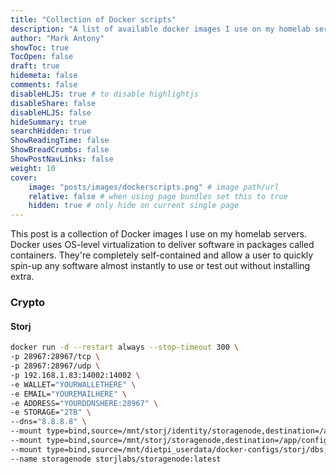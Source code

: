 ```yaml
---
title: "Collection of Docker scripts"
description: "A list of available docker images I use on my homelab servers."
author: "Mark Antony"
showToc: true
TocOpen: false
draft: true
hidemeta: false
comments: false
disableHLJS: true # to disable highlightjs
disableShare: false
disableHLJS: false
hideSummary: true
searchHidden: true
ShowReadingTime: false
ShowBreadCrumbs: false
ShowPostNavLinks: false
weight: 10
cover:
    image: "posts/images/dockerscripts.png" # image path/url
    relative: false # when using page bundles set this to true
    hidden: true # only hide on current single page
---
```

This post is a collection of Docker images I use on my homelab servers. Docker uses OS-level virtualization to deliver software in packages called containers. They're completely self-contained and allow a user to quickly spin-up any software almost instantly to use or test out without installing extra.

### Crypto
#### Storj

```bash
docker run -d --restart always --stop-timeout 300 \
-p 28967:28967/tcp \
-p 28967:28967/udp \
-p 192.168.1.83:14002:14002 \
-e WALLET="YOURWALLETHERE" \
-e EMAIL="YOUREMAILHERE" \
-e ADDRESS="YOURDDNSHERE:28967" \
-e STORAGE="2TB" \
--dns="8.8.8.8" \
--mount type=bind,source=/mnt/storj/identity/storagenode,destination=/app/identity \
--mount type=bind,source=/mnt/storj/storagenode,destination=/app/config \
--mount type=bind,source=/mnt/dietpi_userdata/docker-configs/storj/dbs,destination=/app/dbs \
--name storagenode storjlabs/storagenode:latest
```